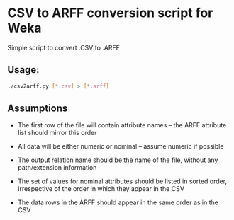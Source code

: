 # CSV to ARFF conversion script for Weka

Simple script to convert .CSV to .ARFF

## Usage:

``` bash
./csv2arff.py [*.csv] > [*.arff]
```

## Assumptions

- The first row of the file will contain attribute names – the ARFF attribute list should mirror this order

- All data will be either numeric or nominal – assume numeric if possible

- The output relation name should be the name of the file, without any path/extension information

- The set of values for nominal attributes should be listed in sorted order, irrespective of the order in which they appear in the CSV

- The data rows in the ARFF should appear in the same order as in the CSV